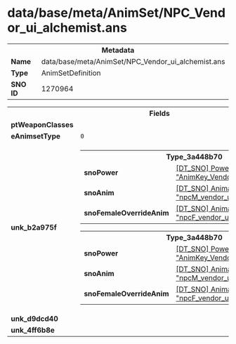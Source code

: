 <h1>data/base/meta/AnimSet/NPC_Vendor_ui_alchemist.ans</h1><table><tr><th colspan="100%">Metadata</th></tr><tr><td><b>Name</b></td><td>data/base/meta/AnimSet/NPC_Vendor_ui_alchemist.ans</td></tr><tr><td><b>Type</b></td><td>AnimSetDefinition</td></tr><tr><td><b>SNO ID</b></td><td>1270964</td></tr></table>

<table><tr><th colspan="100%">Fields</th></tr><tr><td><b>ptWeaponClasses</b></td><td></td></tr><tr><td><b>eAnimsetType</b></td><td><code>0</code></td></tr><tr><td><b>unk_b2a975f</b></td><td><table><tr><th colspan="100%">Type_3a448b70</th></tr><tr><td><b>snoPower</b></td><td><a href="..\Power\AnimKey_Vendor_UI_Idle.pow.md">[DT_SNO] Power: "AnimKey_Vendor_UI_Idle"</a></td></tr><tr><td><b>snoAnim</b></td><td><a href="..\Anim\npcM_vendor_ui_idle_alchemist.ani.md">[DT_SNO] Animation: "npcM_vendor_ui_idle_alchemist"</a></td></tr><tr><td><b>snoFemaleOverrideAnim</b></td><td><a href="..\Anim\npcF_vendor_ui_idle_alchemist.ani.md">[DT_SNO] Animation: "npcF_vendor_ui_idle_alchemist"</a></td></tr></table>


<table><tr><th colspan="100%">Type_3a448b70</th></tr><tr><td><b>snoPower</b></td><td><a href="..\Power\AnimKey_Vendor_UI_Intro.pow.md">[DT_SNO] Power: "AnimKey_Vendor_UI_Intro"</a></td></tr><tr><td><b>snoAnim</b></td><td><a href="..\Anim\npcM_vendor_ui_idle_alchemist_intro.ani.md">[DT_SNO] Animation: "npcM_vendor_ui_idle_alchemist_intro"</a></td></tr><tr><td><b>snoFemaleOverrideAnim</b></td><td><a href="..\Anim\npcF_vendor_ui_idle_alchemist_intro.ani.md">[DT_SNO] Animation: "npcF_vendor_ui_idle_alchemist_intro"</a></td></tr></table>


</td></tr><tr><td><b>unk_d9dcd40</b></td><td></td></tr><tr><td><b>unk_4ff6b8e</b></td><td></td></tr></table>

